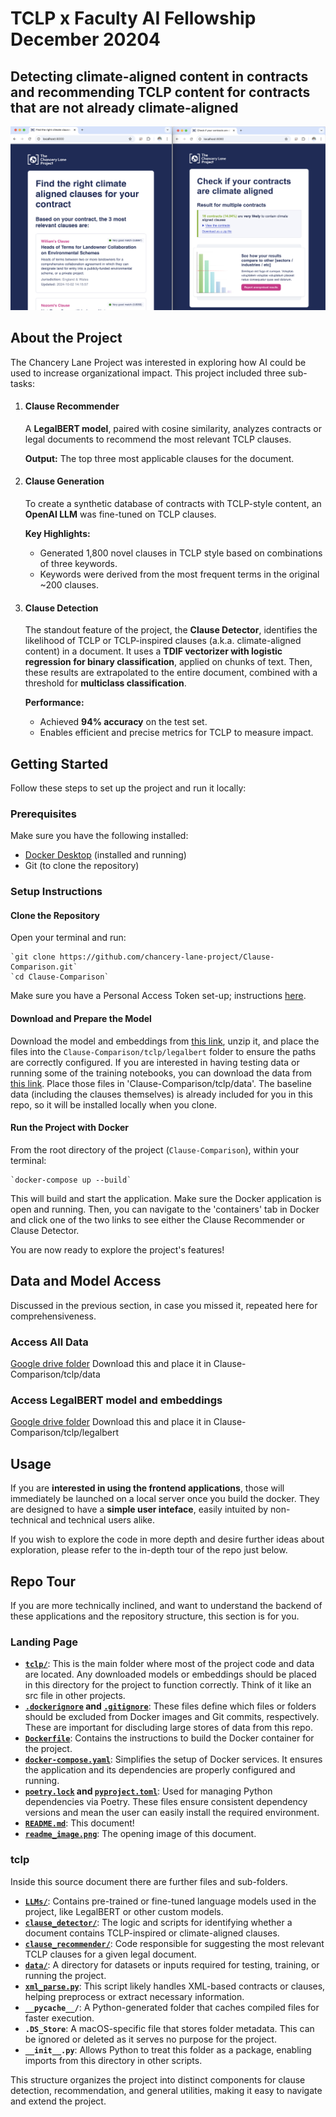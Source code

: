 # TCLP x Faculty AI Fellowship December 20204 
## Detecting climate-aligned content in contracts and recommending TCLP content for contracts that are not already climate-aligned
![Alt text](readme_image.png)

## About the Project
The Chancery Lane Project was interested in exploring how AI could be used to increase organizational impact. This project included three sub-tasks: 
1. #### **Clause Recommender**  
   A **LegalBERT model**, paired with cosine similarity, analyzes contracts or legal documents to recommend the most relevant TCLP clauses.  

   **Output:** The top three most applicable clauses for the document.

3. #### **Clause Generation**  
   To create a synthetic database of contracts with TCLP-style content, an **OpenAI LLM** was fine-tuned on TCLP clauses.  

   **Key Highlights:**
   - Generated 1,800 novel clauses in TCLP style based on combinations of three keywords.
   - Keywords were derived from the most frequent terms in the original ~200 clauses.

4. #### **Clause Detection**
   The standout feature of the project, the **Clause Detector**, identifies the likelihood of TCLP or TCLP-inspired clauses (a.k.a. climate-aligned content) in a document. It uses a **TDIF vectorizer with logistic regression for binary classification**, applied on chunks of text. Then, these results are extrapolated to the entire document, combined with a threshold for **multiclass classification**. 

   **Performance:**  
   - Achieved **94% accuracy** on the test set.  
   - Enables efficient and precise metrics for TCLP to measure impact.

## Getting Started 

Follow these steps to set up the project and run it locally:

### Prerequisites

Make sure you have the following installed:
- [Docker Desktop](https://www.docker.com/products/docker-desktop) (installed and running)
- Git (to clone the repository)

### Setup Instructions

#### Clone the Repository
Open your terminal and run:
```
`git clone https://github.com/chancery-lane-project/Clause-Comparison.git`
`cd Clause-Comparison`
```
Make sure you have a Personal Access Token set-up; instructions [here](https://docs.github.com/en/authentication/keeping-your-account-and-data-secure/managing-your-personal-access-tokens).

#### Download and Prepare the Model
Download the model and embeddings from [this link](https://drive.google.com/file/d/1sTpo9iOjhoCZ1qteLqry8jjezWTanSl_/view?usp=drive_link), unzip it, and place the files into the `Clause-Comparison/tclp/legalbert` folder to ensure the paths are correctly configured. If you are interested in having testing data or running some of the training notebooks, you can download the data from [this link](https://drive.google.com/drive/folders/1UJqd7kyTgziS1sDf67KQWfdg80hduY6w?usp=drive_link). Place those files in 'Clause-Comparison/tclp/data'. The baseline data (including the clauses themselves) is already included for you in this repo, so it will be installed locally when you clone. 

#### Run the Project with Docker
From the root directory of the project (`Clause-Comparison`), within your terminal:
```
`docker-compose up --build`
```
This will build and start the application. Make sure the Docker application is open and running. Then, you can navigate to the 'containers' tab in Docker and click one of the two links to see either the Clause Recommender or Clause Detector. 

You are now ready to explore the project's features!

## Data and Model Access
Discussed in the previous section, in case you missed it, repeated here for comprehensiveness. 

### Access All Data 
[Google drive folder](https://drive.google.com/drive/folders/1UJqd7kyTgziS1sDf67KQWfdg80hduY6w?usp=drive_link) 
Download this and place it in Clause-Comparison/tclp/data

### Access LegalBERT model and embeddings 
[Google drive folder](https://drive.google.com/file/d/1sTpo9iOjhoCZ1qteLqry8jjezWTanSl_/view?usp=drive_link)
Download this and place it in Clause-Comparison/tclp/legalbert

## Usage
If you are **interested in using the frontend applications**, those will immediately be launched on a local server once you build the docker. They are designed to have a **simple user inteface**, easily intuited by non-technical and technical users alike. 

If you wish to explore the code in more depth and desire further ideas about exploration, please refer to the in-depth tour of the repo just below. 

## Repo Tour 
If you are more technically inclined, and want to understand the backend of these applications and the repository structure, this section is for you. 

### Landing Page

- **[`tclp/`](tclp)**: This is the main folder where most of the project code and data are located. Any downloaded models or embeddings should be placed in this directory for the project to function correctly. Think of it like an src file in other projects.
- **[`.dockerignore`](.dockerignore) and [`.gitignore`](.gitignore)**: These files define which files or folders should be excluded from Docker images and Git commits, respectively. These are important for discluding large stores of data from this repo. 
- **[`Dockerfile`](Dockerfile)**: Contains the instructions to build the Docker container for the project.
- **[`docker-compose.yaml`](docker-compose.yaml)**: Simplifies the setup of Docker services. It ensures the application and its dependencies are properly configured and running.
- **[`poetry.lock`](poetry.lock) and [`pyproject.toml`](pyproject.toml)**: Used for managing Python dependencies via Poetry. These files ensure consistent dependency versions and mean the user can easily install the required environment. 
- **[`README.md`](README.md)**: This document! 
- **[`readme_image.png`](readme_image.png)**: The opening image of this document.

### tclp 
Inside this source document there are further files and sub-folders. 

- **[`LLMs/`](tclp/LLMs)**: Contains pre-trained or fine-tuned language models used in the project, like LegalBERT or other custom models.
- **[`clause_detector/`](tclp/clause_detector)**: The logic and scripts for identifying whether a document contains TCLP-inspired or climate-aligned clauses.
- **[`clause_recommender/`](tclp/clause_recommender)**: Code responsible for suggesting the most relevant TCLP clauses for a given legal document.
- **[`data/`](tclp/data/)**: A directory for datasets or inputs required for testing, training, or running the project.
- **[`xml_parse.py`](tclp/xml_parse.py)**: This script likely handles XML-based contracts or clauses, helping preprocess or extract necessary information.
- **`__pycache__/`**: A Python-generated folder that caches compiled files for faster execution.
- **`.DS_Store`**: A macOS-specific file that stores folder metadata. This can be ignored or deleted as it serves no purpose for the project.
- **`__init__.py`**: Allows Python to treat this folder as a package, enabling imports from this directory in other scripts.

This structure organizes the project into distinct components for clause detection, recommendation, and general utilities, making it easy to navigate and extend the project.

